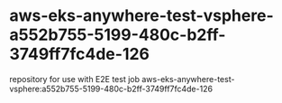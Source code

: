 # aws-eks-anywhere-test-vsphere-a552b755-5199-480c-b2ff-3749ff7fc4de-126
repository for use with E2E test job aws-eks-anywhere-test-vsphere:a552b755-5199-480c-b2ff-3749ff7fc4de-126
